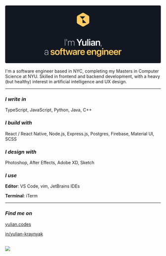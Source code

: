 [![Hello, I'm Yulian](/assets/images/header.png)](https://yulian.codes)

<!-- <span style="padding-left: 7px;"></span> -->

I'm a software engineer based in NYC, completing my Masters in Computer Science at NYU. Skilled in frontend and backend development, with a heavy (but healthy) interest in artificial intelligence and UX design.

---

### _I write in_

TypeScript, JavaScript, Python, Java, C++

### _I build with_

React / React Native, Node.js, Express.js, Postgres, Firebase, Material UI, SCSS

### _I design with_

Photoshop, After Effects, Adobe XD, Sketch

### _I use_

**Editor**: VS Code, vim, JetBrains IDEs

**Terminal**: iTerm

---

### _Find me on_

[yulian.codes](https://yulian.codes)

[in/yulian-kraynyak](https://www.linkedin.com/in/yulian-kraynyak)

<br/>

<a href="#">
<img src="https://komarev.com/ghpvc/?username=ykray&color=0e1116&style=for-the-badge"/>
</a>

<!--
**ykray/ykray** is a ✨ _special_ ✨ repository because its `README.md` (this file) appears on your GitHub profile.

Here are some ideas to get you started:

- 🔭 I’m currently working on ...
- 🌱 I’m currently learning ...
- 👯 I’m looking to collaborate on ...
- 🤔 I’m looking for help with ...
- 💬 Ask me about ...
- 📫 How to reach me: ...
- 😄 Pronouns: ...
- ⚡ Fun fact: ...
-->
